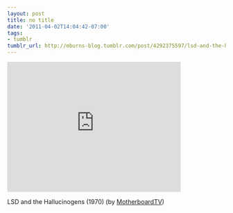 ```yaml
---
layout: post
title: no title
date: '2011-04-02T14:04:42-07:00'
tags:
- tumblr
tumblr_url: http://mburns-blog.tumblr.com/post/4292375597/lsd-and-the-hallucinogens-1970-by
---
```

<iframe width="400" height="300"  id="youtube_iframe" src="https://www.youtube.com/embed/2qiqcw_nuRU?feature=oembed&amp;enablejsapi=1&amp;origin=http://safe.txmblr.com&amp;wmode=opaque" frameborder="0" allowfullscreen></iframe>

LSD and the Hallucinogens (1970) (by <a href="http://www.youtube.com/watch?v=2qiqcw_nuRU&amp;feature=player_embedded">MotherboardTV</a>)

